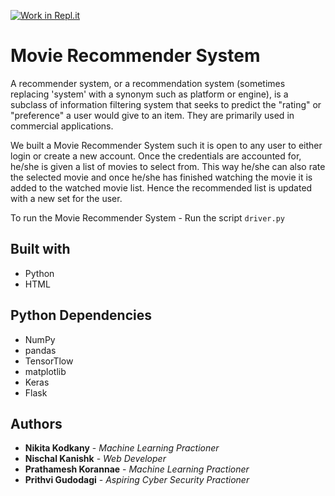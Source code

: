 [![Work in Repl.it](https://classroom.github.com/assets/work-in-replit-14baed9a392b3a25080506f3b7b6d57f295ec2978f6f33ec97e36a161684cbe9.svg)](https://classroom.github.com/online_ide?assignment_repo_id=286635&assignment_repo_type=GroupAssignmentRepo)

# Movie Recommender System
A recommender system, or a recommendation system (sometimes replacing 'system' with a synonym such as platform or engine), is a subclass of information filtering system that seeks to predict the "rating" or "preference" a user would give to an item. They are primarily used in commercial applications.

We built a Movie Recommender System such it is open to any user to either login or create a new account. Once the credentials are accounted for, he/she is given a list of movies to select from. This way he/she can also rate the selected movie and once he/she has finished watching the movie it is added to the watched movie list. Hence the recommended list is updated with a new set for the user.


To run the Movie Recommender System - Run the script `driver.py`


## Built with
* Python
* HTML
## Python Dependencies
* NumPy
* pandas
* TensorTlow
* matplotlib
* Keras
* Flask

## Authors
* **Nikita Kodkany** - *Machine Learning Practioner*
* **Nischal Kanishk** - *Web Developer*
* **Prathamesh Korannae** - *Machine Learning Practioner*
* **Prithvi Gudodagi** - *Aspiring Cyber Security Practioner*

